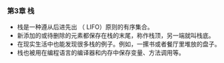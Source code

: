 ### 第3章 栈

* 栈是一种遵从后进先出 （ LIFO）原则的有序集合。
* 新添加的或待删除的元素都保存在栈的末尾，称作栈顶，另一端就叫栈底。
* 在现实生活中也能发现很多栈的例子。例如，一摞书或者餐厅里堆放的盘子。
* 栈也被用在编程语言的编译器和内存中保存变量、方法调用等。